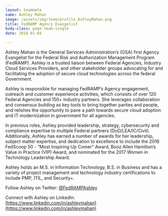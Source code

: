 ```yaml
---
layout: teammate
name: Ashley Mahan
image: /assets/img/team/profile_AshleyMahan.png
title: FedRAMP Agency Evangelist
body-class: page-team-single
date: 2018-01-04

---
```

Ashley Mahan is the General Services Administration’s (GSA) first Agency Evangelist for the Federal Risk and Authorization Management Program (FedRAMP).  Ashley is a trusted liaison between Federal Agencies, Industry Cloud Services Providers, and other stakeholder groups advocating for and facilitating the adoption of secure cloud technologies across the federal Government. 

Ashley is responsible for managing FedRAMP’s Agency engagement, outreach and customer experience activities, which consists of over 120 Federal Agencies and 150+ industry partners. She leverages collaboration and consensus building as key tools to bring together parties and people, and relishes the opportunity to pave a path towards secure cloud adoption and IT modernization in government for all agencies.

In previous roles, Ashley provided leadership, strategy, cybersecurity and compliance expertise to multiple Federal partners (DoD/LEA/IC/Civil).  Additionally, Ashley has earned a number of awards for her leadership, subject matter expertise, and dedication to excellence to include the 2016 FedScoop 50 - “Most Inspiring Up Comer” Award,  Booz Allen Hamilton’s Value in Practice (VIP) Award, and nominated for the 2017 Women in Technology Leadership Award.

Ashley holds an M.S. in Information Technology, B.S. in Business and has a variety of project management and technology industry certifications to include PMP, ITIL, and Security+. 

Follow Ashley on Twitter: [@FedRAMPAshley](http://twitter.com/FedRAMPAshley)

Connect with Ashley on LinkedIn: [https://www.linkedin.com/in/ashleymahan](https://www.linkedin.com/in/ashleymahan)
